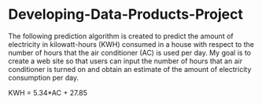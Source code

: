 # Developing-Data-Products-Project

The following prediction algorithm is created to predict the amount of electricity in kilowatt-hours (KWH) consumed in a house with respect to the number of hours that the air conditioner (AC) is used per day. My goal is to create a web site so that users can input the number of hours that an air conditioner is turned on and obtain an estimate of the amount of electricity consumption per day.

KWH = 5.34*AC + 27.85
